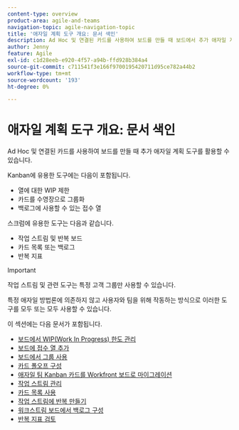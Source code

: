 ```yaml
---
content-type: overview
product-area: agile-and-teams
navigation-topic: agile-navigation-topic
title: '애자일 계획 도구 개요: 문서 색인'
description: Ad Hoc 및 연결된 카드를 사용하여 보드를 만들 때 보드에서 추가 애자일 계획 도구를 활용할 수 있습니다.
author: Jenny
feature: Agile
exl-id: c1d28eeb-e920-4f57-a94b-ffd928b384a4
source-git-commit: c711541f3e166f9700195420711d95ce782a44b2
workflow-type: tm+mt
source-wordcount: '193'
ht-degree: 0%

---
```


# 애자일 계획 도구 개요: 문서 색인

<!-- Audited: 5/2025 -->

Ad Hoc 및 연결된 카드를 사용하여 보드를 만들 때 추가 애자일 계획 도구를 활용할 수 있습니다.

Kanban에 유용한 도구에는 다음이 포함됩니다.

* 열에 대한 WIP 제한
* 카드를 수영장으로 그룹화
* 백로그에 사용할 수 있는 접수 열

스크럼에 유용한 도구는 다음과 같습니다.

* 작업 스트림 및 반복 보드
* 카드 목록 또는 백로그
* 반복 지표

>[!IMPORTANT]
>
>작업 스트림 및 관련 도구는 특정 고객 그룹만 사용할 수 있습니다.

특정 애자일 방법론에 의존하지 않고 사용자와 팀을 위해 작동하는 방식으로 이러한 도구를 모두 또는 모두 사용할 수 있습니다.

이 섹션에는 다음 문서가 포함됩니다.

* [보드에서 WIP(Work In Progress) 한도 관리](/help/quicksilver/agile/use-boards-agile-planning-tools/manage-wip-limit-on-board.md)
* [보드에 접수 열 추가](/help/quicksilver/agile/use-boards-agile-planning-tools/add-intake-column-to-board.md)
* [보드에서 그룹 사용](/help/quicksilver/agile/use-boards-agile-planning-tools/group-cards-on-board.md)
* [카드 폴오프 구성](/help/quicksilver/agile/use-boards-agile-planning-tools/configure-card-falloff.md)
* [애자일 팀 Kanban 카드를 Workfront 보드로 마이그레이션](/help/quicksilver/agile/use-boards-agile-planning-tools/migrate-kanban-cards-to-boards.md)
* [작업 스트림 관리](/help/quicksilver/agile/use-boards-agile-planning-tools/manage-collections.md)
* [카드 목록 사용](/help/quicksilver/agile/use-boards-agile-planning-tools/use-card-list.md)
* [작업 스트림에 반복 만들기](/help/quicksilver/agile/use-boards-agile-planning-tools/create-an-iteration-in-workstream.md)
* [워크스트림 보드에서 백로그 구성](/help/quicksilver/agile/use-boards-agile-planning-tools/configure-backlog-workstream-board.md)
* [반복 지표 검토](/help/quicksilver/agile/use-boards-agile-planning-tools/review-iteration-metrics.md)
